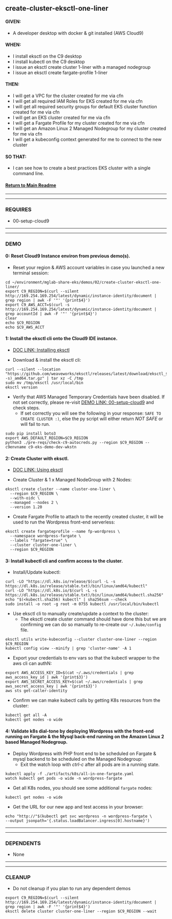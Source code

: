 ## create-cluster-eksctl-one-liner

#### GIVEN:
  - A developer desktop with docker & git installed (AWS Cloud9)

#### WHEN:
  - I install eksctl on the C9 desktop
  - I install kubectl on the C9 desktop
  - I issue an eksctl create cluster 1-liner with a managed nodegroup
  - I issue an eksctl create fargate-profile 1-liner

#### THEN:
  - I will get a VPC for the cluster created for me via cfn
  - I will get all required IAM Roles for EKS created for me via cfn
  - I will get all required security groups for default EKS cluster function created for me via cfn
  - I will get an EKS cluster created for me via cfn
  - I will get a Fargate Profile for my cluster created for me via cfn
  - I will get an Amazon Linux 2 Managed Nodegroup for my cluster created for me via cfn
  - I will get a kubeconfig context generated for me to connect to the new cluster

#### SO THAT:
  - I can see how to create a best practices EKS cluster with a single command line.

#### [Return to Main Readme](https://github.com/bwer432/mglab-share-eks#demos)

---------------------------------------------------------------
---------------------------------------------------------------
### REQUIRES
- 00-setup-cloud9

---------------------------------------------------------------
---------------------------------------------------------------
### DEMO

#### 0: Reset Cloud9 Instance environ from previous demo(s).
- Reset your region & AWS account variables in case you launched a new terminal session:
```
cd ~/environment/mglab-share-eks/demos/02/create-cluster-eksctl-one-liner/
export C9_REGION=$(curl --silent http://169.254.169.254/latest/dynamic/instance-identity/document |  grep region | awk -F '"' '{print$4}')
export C9_AWS_ACCT=$(curl -s http://169.254.169.254/latest/dynamic/instance-identity/document | grep accountId | awk -F '"' '{print$4}')
clear
echo $C9_REGION
echo $C9_AWS_ACCT
```

#### 1: Install the eksctl cli onto the Cloud9 IDE instance.
  - [DOC LINK: Installing eksctl](https://docs.aws.amazon.com/eks/latest/userguide/eksctl.html)

- Download & install the eksctl cli:
```
curl --silent --location "https://github.com/weaveworks/eksctl/releases/latest/download/eksctl_$(uname -s)_amd64.tar.gz" | tar xz -C /tmp
sudo mv /tmp/eksctl /usr/local/bin
eksctl version
```
- Verify that AWS Managed Temporary Credentials have been disabled.  If not set correctly, please re-visit [DEMO LINK: 00-setup-cloud9](demos/00-setup-cloud9/demo.md) and check steps.
    - If set correctly you will see the following in your response: `SAFE TO CREATE CLUSTER :)`, else the py script will either return _NOT SAFE_ or will fail to run.
```
sudo pip install boto3
export AWS_DEFAULT_REGION=$C9_REGION
python3 ./pre-reqs/check-c9-autocreds.py --region $C9_REGION --c9envname c9-eks-demo-dev-wkstn
```

#### 2: Create Cluster with eksctl.
  - [DOC LINK: Using eksctl](https://eksctl.io/)

- Create Cluster & 1 x Managed NodeGroup with 2 Nodes:
```
eksctl create cluster --name cluster-one-liner \
  --region $C9_REGION \
  --with-oidc \
  --managed --nodes 2 \
  --version 1.20
```
- Create Fargate Profile to attach to the recently created cluster, it will be used to run the Wordpress front-end serverless:
```
eksctl create fargateprofile --name fp-wordpress \
  --namespace wordpress-fargate \
  --labels "fargate=true" \
  --cluster cluster-one-liner \
  --region $C9_REGION
```


#### 3: Install kubectl cli and confirm access to the cluster.
- Install/Update kubectl:
```
curl -LO "https://dl.k8s.io/release/$(curl -L -s https://dl.k8s.io/release/stable.txt)/bin/linux/amd64/kubectl"
curl -LO "https://dl.k8s.io/$(curl -L -s https://dl.k8s.io/release/stable.txt)/bin/linux/amd64/kubectl.sha256"
echo "$(<kubectl.sha256) kubectl" | sha256sum --check
sudo install -o root -g root -m 0755 kubectl /usr/local/bin/kubectl
```
- Use eksctl cli to manually create/update a context to the cluster:
    - The eksctl create cluster command should have done this but we are confirming we can do so manually to re-create our `~/.kube/config` file.
```
eksctl utils write-kubeconfig --cluster cluster-one-liner --region $C9_REGION
kubectl config view --minify | grep 'cluster-name' -A 1
```
- Export your credentials to env vars so that the kubectl wrapper to the aws cli can authN:
```
export AWS_ACCESS_KEY_ID=$(cat ~/.aws/credentials | grep aws_access_key_id | awk '{print$3}')
export AWS_SECRET_ACCESS_KEY=$(cat ~/.aws/credentials | grep aws_secret_access_key | awk '{print$3}')
aws sts get-caller-identity
```
- Confirm we can make kubectl calls by getting K8s resources from the cluster:
```
kubectl get all -A
kubectl get nodes -o wide
```

#### 4: Validate k8s dial-tone by deploying Wordpress with the front-end running on Fargate & the Mysql back-end running on the Amazon Linux 2 based Managed Nodegroup.
- Deploy Wordpress with PHP front end to be scheduled on Fargate & mysql backend to be scheduled on the Managed Nodegroup:
  - Exit the watch loop with _ctrl-c_ after all pods are in a running state.

```
kubectl apply -f ./artifacts/k8s/all-in-one-fargate.yaml
watch kubectl get pods -o wide -n wordpress-fargate
```
- Get all K8s nodes, you should see some additional `fargate` nodes:
```
kubectl get nodes -o wide
```
- Get the URL for our new app and test access in your browser:
```
echo "http://"$(kubectl get svc wordpress -n wordpress-fargate \
--output jsonpath='{.status.loadBalancer.ingress[0].hostname}')
```

---------------------------------------------------------------
---------------------------------------------------------------
### DEPENDENTS
- None

---------------------------------------------------------------
---------------------------------------------------------------
### CLEANUP
- Do not cleanup if you plan to run any dependent demos
```
export C9_REGION=$(curl --silent http://169.254.169.254/latest/dynamic/instance-identity/document |  grep region | awk -F '"' '{print$4}')
eksctl delete cluster cluster-one-liner --region $C9_REGION --wait
```
